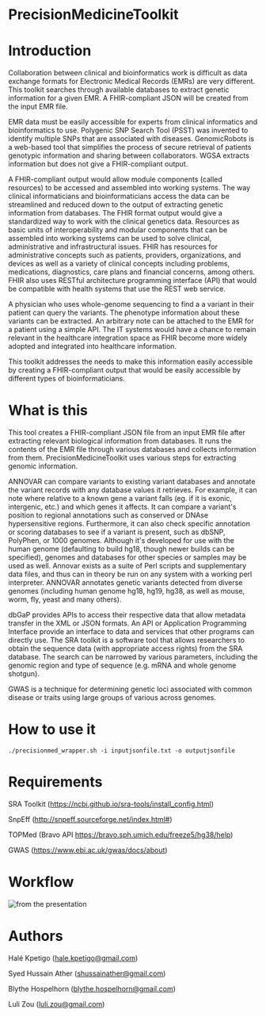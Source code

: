 # PrecisionMedicineToolkit

# Introduction
Collaboration between clinical and bioinformatics work is difficult as data exchange formats for Electronic Medical Records (EMRs) are very different. This toolkit searches through available databases to extract genetic information for a given EMR. A FHIR-compliant JSON will be created from the input EMR file.

EMR data must be easily accessible for experts from clinical informatics and bioinformatics to use. Polygenic SNP Search Tool (PSST) was invented to identify multiple SNPs that are associated with diseases. GenomicRobots is a web-based tool that simplifies the process of secure retrieval of patients genotypic information and sharing between collaborators. WGSA extracts information but does not give a FHIR-compliant output. 

A FHIR-compliant output would allow module components (called resources) to be accessed and assembled into working systems. The way clinical informaticians and bioinformaticians access the data can be streamlined and reduced down to the output of extracting genetic information from databases. The FHIR format output would give a standardized way to work with the clinical genetics data. Resources as basic units of interoperability and modular components that can be assembled into working systems can be used to solve clinical, administrative and infrastructural issues. FHIR has resources for administrative concepts such as patients, providers, organizations, and devices as well as a variety of clinical concepts including problems, medications, diagnostics, care plans and financial concerns, among others. FHIR also uses RESTful architecture programming interface (API) that would be compatible with health systems that use the REST web service. 

A physician who uses whole-genome sequencing to find a a variant in their patient can query the variants. The phenotype information about these variants can be extracted. An arbitrary note can be attached to the EMR for a patient using a simple API. The IT systems would have a chance to remain relevant in the healthcare integration space as FHIR become more widely adopted and integrated into healthcare information. 

This toolkit addresses the needs to make this information easily accessible by creating a FHIR-compliant output that would be easily accessible by different types of bioinformaticians. 

# What is this
This tool creates a FHIR-compliant JSON file from an input EMR file after extracting relevant biological information from databases. It runs the contents of the EMR file through various databases and collects information from them. PrecisionMedicineToolkit uses various steps for extracting genomic information. 

ANNOVAR can compare variants to existing variant databases and annotate the variant records with any database values it retrieves. For example, it can note where relative to a known gene a variant falls (eg. if it is exonic, intergenic, etc.) and which genes it affects. It can compare a variant's position to regional annotations such as conserved or DNAse hypersensitive regions. Furthermore, it can also check specific annotation or scoring databases to see if a variant is present, such as dbSNP, PolyPhen, or 1000 genomes. Although it's developed for use with the human genome (defaulting to build hg18, though newer builds can be specified), genomes and databases for other species or samples may be used as well. Annovar exists as a suite of Perl scripts and supplementary data files, and thus can in theory be run on any system with a working perl interpreter. ANNOVAR annotates genetic variants detected from diverse genomes (including human genome hg18, hg19, hg38, as well as mouse, worm, fly, yeast and many others).

dbGaP provides APIs to access their respective data that allow metadata transfer in the XML or JSON formats. An API or Application Programming Interface provide an interface to data and services that other programs can directly use. The SRA toolkit is a software tool that allows researchers to obtain the sequence data (with appropriate access rights) from the SRA database. The search can be narrowed by various parameters, including the genomic region and type of sequence (e.g. mRNA and whole genome shotgun). 

GWAS is a technique for determining genetic loci associated with common disease or traits using large groups of various across genomes. 

# How to use it 
`./precisionmed_wrapper.sh -i inputjsonfile.txt -o outputjsonfile`

# Requirements
SRA Toolkit (https://ncbi.github.io/sra-tools/install_config.html)

SnpEff (http://snpeff.sourceforge.net/index.html#)

TOPMed (Bravo API https://bravo.sph.umich.edu/freeze5/hg38/help)

GWAS (https://www.ebi.ac.uk/gwas/docs/about)

# Workflow
![from the presentation](https://i.imgur.com/PPOXC7U.png)

# Authors
Halé Kpetigo (hale.kpetigo@gmail.com)

Syed Hussain Ather (shussainather@gmail.com)

Blythe Hospelhorn (blythe.hospelhorn@gmail.com)

Luli Zou (luli.zou@gmail.com)
